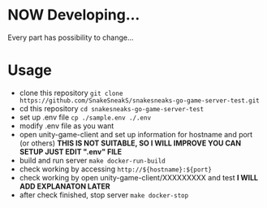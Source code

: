 # NOW Developing... 
Every part has possibility to change... 

# Usage 
- clone this repository ```git clone https://github.com/SnakeSneakS/snakesneaks-go-game-server-test.git```
- cd this repository ```cd snakesneaks-go-game-server-test```
- set up .env file ```cp ./sample.env ./.env```
- modify .env file as you want 
- open unity-game-client and set up information for hostname and port (or others) **THIS IS NOT SUITABLE, SO I WILL IMPROVE YOU CAN SETUP JUST EDIT ".env" FILE** 
- build and run server ```make docker-run-build``` 
- check working by accessing ```http://${hostname}:${port}```
- check working by open unity-game-client/XXXXXXXXX and test **I WILL ADD EXPLANATON LATER** 
- after check finished, stop server ```make docker-stop```